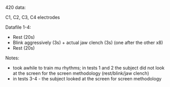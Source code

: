 420 data: 

C1, C2, C3, C4 electrodes

Datafile 1-4: 
- Rest (20s)
- Blink aggressively (3s) + actual jaw clench (3s) (one after the other x8)
- Rest (20s)

Notes: 
- took awhile to train mu rhythms; in tests 1 and 2 the subject did not look at the screen for the screen methodology (rest/blink/jaw clench)
- in tests 3-4 - the subject looked at the screen for screen methodology 

